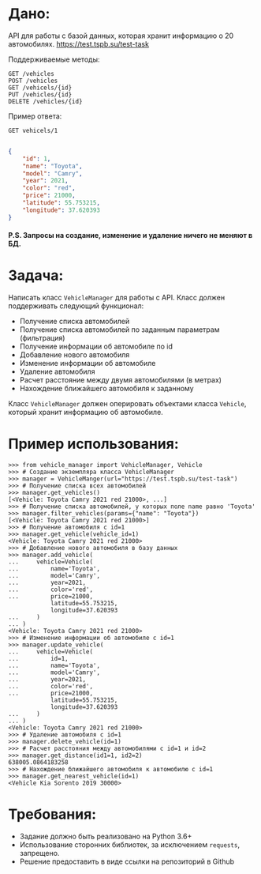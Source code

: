 # Дано:
API для работы с базой данных, которая хранит информацию о 20 автомобилях. 
https://test.tspb.su/test-task

Поддерживаемые методы:
```djangourlpath
GET /vehicles
POST /vehicles
GET /vehicels/{id}
PUT /vehicles/{id}
DELETE /vehicles/{id}
```

Пример ответа:
```djangourlpath
GET vehicels/1
```
```json

{
    "id": 1,
    "name": "Toyota",
    "model": "Camry",
    "year": 2021,
    "color": "red",
    "price": 21000,
    "latitude": 55.753215,
    "longitude": 37.620393
}

```
#### P.S. Запросы на создание, изменение и удаление ничего не меняют в БД.

# Задача:
Написать класс `VehicleManager` для работы с API.
Класс должен поддерживать следующий функционал:
- Получение списка автомобилей
- Получение списка автомобилей по заданным параметрам (фильтрация)
- Получение информации об автомобиле по id
- Добавление нового автомобиля
- Изменение информации об автомобиле
- Удаление автомобиля
- Расчет расстояние между двумя автомобилями (в метрах)
- Нахождение ближайшего автомобиля к заданному

Класс `VehicleManager` должен оперировать объектами класса `Vehicle`, который хранит информацию об автомобиле.

# Пример использования:
```pycon
>>> from vehicle_manager import VehicleManager, Vehicle
>>> # Создание экземпляра класса VehicleManager
>>> manager = VehicleManger(url="https://test.tspb.su/test-task")
>>> # Получение списка всех автомобилей
>>> manager.get_vehicles()
[<Vehicle: Toyota Camry 2021 red 21000>, ...]
>>> # Получение списка автомобилей, у которых поле name равно 'Toyota'
>>> manager.filter_vehicles(params={"name": "Toyota"})
[<Vehicle: Toyota Camry 2021 red 21000>]
>>> # Получение автомобиля с id=1
>>> manager.get_vehicle(vehicle_id=1)
<Vehicle: Toyota Camry 2021 red 21000>
>>> # Добавление нового автомобиля в базу данных
>>> manager.add_vehicle(
...     vehicle=Vehicle(
...         name='Toyota',
...         model='Camry',
...         year=2021,
...         color='red',
...         price=21000,
            latitude=55.753215,
            longitude=37.620393
...     )
... )
<Vehicle: Toyota Camry 2021 red 21000>
>>> # Изменение информации об автомобиле с id=1
>>> manager.update_vehicle(
...     vehicle=Vehicle(
...         id=1,
...         name='Toyota',
...         model='Camry',
...         year=2021,
...         color='red',
...         price=21000,
            latitude=55.753215,
            longitude=37.620393
...     )
... )
<Vehicle: Toyota Camry 2021 red 21000>
>>> # Удаление автомобиля с id=1
>>> manager.delete_vehicle(id=1)
>>> # Расчет расстояния между автомобилями с id=1 и id=2
>>> manager.get_distance(id1=1, id2=2)
638005.0864183258
>>> # Нахождение ближайшего автомобиля к автомобилю с id=1
>>> manager.get_nearest_vehicle(id=1)
<Vehicle Kia Sorento 2019 30000>
```

# Требования:

- Задание должно быть реализовано на Python 3.6+
- Использование сторонних библиотек, за исключением `requests`, запрещено.
- Решение предоставить в виде ссылки на репозиторий в Github